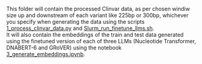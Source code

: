 This folder will contain the processed Clinvar data, as per chosen windiw size up and downstream of each variant like 225bp or 300bp, whichever you specify when generating the data using the scripts [1_process_clinvar_data.py](../1_process_clinvar_data.py) and [Slurm_run_finetune_llms.sh](../Slurm_run_finetune_llms.sh).<br>
It will also contain the embeddings of the train and test data generated using the finetuned version of each of three LLMs (Nucleotide Transformer, DNABERT-6 and GRoVER) using the notebook [3_generate_embeddings.ipynb](../3_generate_embeddings.ipynb).
